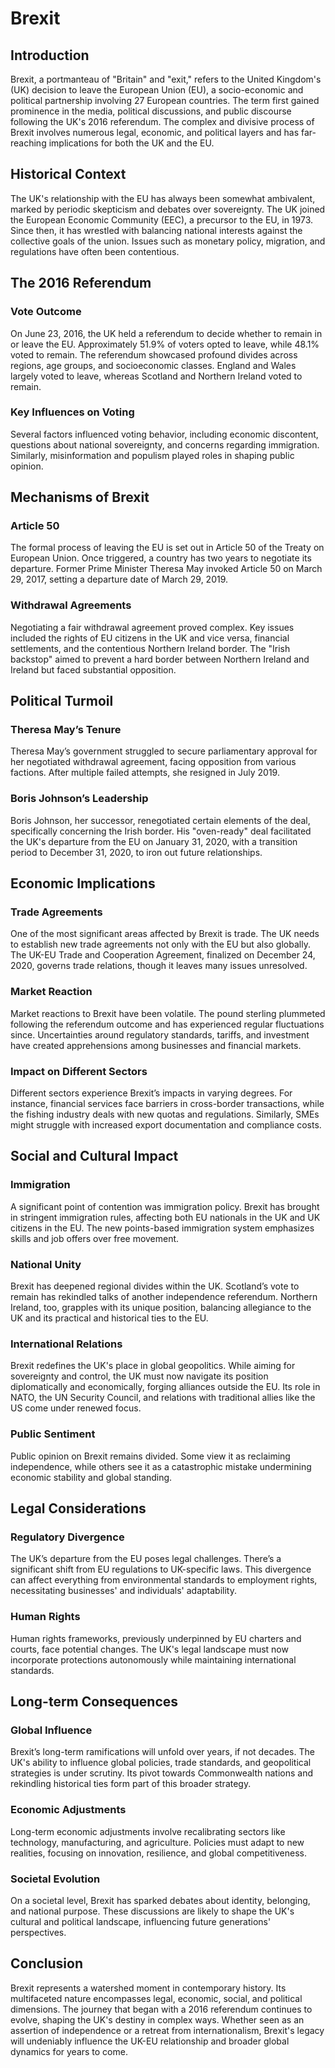 # Brexit

## Introduction
Brexit, a portmanteau of "Britain" and "exit," refers to the United Kingdom's (UK) decision to leave the European Union (EU), a socio-economic and political partnership involving 27 European countries. The term first gained prominence in the media, political discussions, and public discourse following the UK's 2016 referendum. The complex and divisive process of Brexit involves numerous legal, economic, and political layers and has far-reaching implications for both the UK and the EU.

## Historical Context
The UK's relationship with the EU has always been somewhat ambivalent, marked by periodic skepticism and debates over sovereignty. The UK joined the European Economic Community (EEC), a precursor to the EU, in 1973. Since then, it has wrestled with balancing national interests against the collective goals of the union. Issues such as monetary policy, migration, and regulations have often been contentious.

## The 2016 Referendum

### Vote Outcome
On June 23, 2016, the UK held a referendum to decide whether to remain in or leave the EU. Approximately 51.9% of voters opted to leave, while 48.1% voted to remain. The referendum showcased profound divides across regions, age groups, and socioeconomic classes. England and Wales largely voted to leave, whereas Scotland and Northern Ireland voted to remain.

### Key Influences on Voting
Several factors influenced voting behavior, including economic discontent, questions about national sovereignty, and concerns regarding immigration. Similarly, misinformation and populism played roles in shaping public opinion.

## Mechanisms of Brexit

### Article 50
The formal process of leaving the EU is set out in Article 50 of the Treaty on European Union. Once triggered, a country has two years to negotiate its departure. Former Prime Minister Theresa May invoked Article 50 on March 29, 2017, setting a departure date of March 29, 2019.

### Withdrawal Agreements
Negotiating a fair withdrawal agreement proved complex. Key issues included the rights of EU citizens in the UK and vice versa, financial settlements, and the contentious Northern Ireland border. The "Irish backstop" aimed to prevent a hard border between Northern Ireland and Ireland but faced substantial opposition.

## Political Turmoil

### Theresa May’s Tenure
Theresa May’s government struggled to secure parliamentary approval for her negotiated withdrawal agreement, facing opposition from various factions. After multiple failed attempts, she resigned in July 2019.

### Boris Johnson’s Leadership
Boris Johnson, her successor, renegotiated certain elements of the deal, specifically concerning the Irish border. His "oven-ready" deal facilitated the UK's departure from the EU on January 31, 2020, with a transition period to December 31, 2020, to iron out future relationships.

## Economic Implications

### Trade Agreements
One of the most significant areas affected by Brexit is trade. The UK needs to establish new trade agreements not only with the EU but also globally. The UK-EU Trade and Cooperation Agreement, finalized on December 24, 2020, governs trade relations, though it leaves many issues unresolved.

### Market Reaction
Market reactions to Brexit have been volatile. The pound sterling plummeted following the referendum outcome and has experienced regular fluctuations since. Uncertainties around regulatory standards, tariffs, and investment have created apprehensions among businesses and financial markets.

### Impact on Different Sectors
Different sectors experience Brexit’s impacts in varying degrees. For instance, financial services face barriers in cross-border transactions, while the fishing industry deals with new quotas and regulations. Similarly, SMEs might struggle with increased export documentation and compliance costs.

## Social and Cultural Impact

### Immigration
A significant point of contention was immigration policy. Brexit has brought in stringent immigration rules, affecting both EU nationals in the UK and UK citizens in the EU. The new points-based immigration system emphasizes skills and job offers over free movement.

### National Unity
Brexit has deepened regional divides within the UK. Scotland’s vote to remain has rekindled talks of another independence referendum. Northern Ireland, too, grapples with its unique position, balancing allegiance to the UK and its practical and historical ties to the EU.

### International Relations
Brexit redefines the UK's place in global geopolitics. While aiming for sovereignty and control, the UK must now navigate its position diplomatically and economically, forging alliances outside the EU. Its role in NATO, the UN Security Council, and relations with traditional allies like the US come under renewed focus.

### Public Sentiment
Public opinion on Brexit remains divided. Some view it as reclaiming independence, while others see it as a catastrophic mistake undermining economic stability and global standing.

## Legal Considerations

### Regulatory Divergence
The UK’s departure from the EU poses legal challenges. There’s a significant shift from EU regulations to UK-specific laws. This divergence can affect everything from environmental standards to employment rights, necessitating businesses' and individuals' adaptability.

### Human Rights
Human rights frameworks, previously underpinned by EU charters and courts, face potential changes. The UK's legal landscape must now incorporate protections autonomously while maintaining international standards.

## Long-term Consequences

### Global Influence
Brexit’s long-term ramifications will unfold over years, if not decades. The UK's ability to influence global policies, trade standards, and geopolitical strategies is under scrutiny. Its pivot towards Commonwealth nations and rekindling historical ties form part of this broader strategy.

### Economic Adjustments
Long-term economic adjustments involve recalibrating sectors like technology, manufacturing, and agriculture. Policies must adapt to new realities, focusing on innovation, resilience, and global competitiveness.

### Societal Evolution
On a societal level, Brexit has sparked debates about identity, belonging, and national purpose. These discussions are likely to shape the UK's cultural and political landscape, influencing future generations' perspectives.

## Conclusion

Brexit represents a watershed moment in contemporary history. Its multifaceted nature encompasses legal, economic, social, and political dimensions. The journey that began with a 2016 referendum continues to evolve, shaping the UK's destiny in complex ways. Whether seen as an assertion of independence or a retreat from internationalism, Brexit's legacy will undeniably influence the UK-EU relationship and broader global dynamics for years to come.